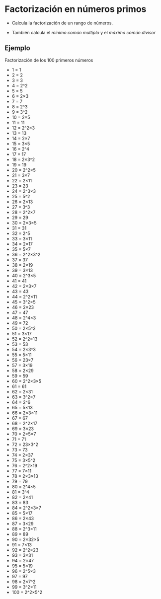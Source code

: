 # Factorización en números primos

-	Calcula la factorización de un rango de números.

- También calcula el *mínimo común multiplo* y el *máximo común divisor*

## Ejemplo

Factorización de los 100 primeros números

 - 1 = 1
 - 2 = 2
 - 3 = 3
 - 4 = 2^2
 - 5 = 5
 - 6 = 2×3
 - 7 = 7
 - 8 = 2^3
 - 9 = 3^2
 - 10 = 2×5
 - 11 = 11
 - 12 = 2^2×3
 - 13 = 13
 - 14 = 2×7
 - 15 = 3×5
 - 16 = 2^4
 - 17 = 17
 - 18 = 2×3^2
 - 19 = 19
 - 20 = 2^2×5
 - 21 = 3×7
 - 22 = 2×11
 - 23 = 23
 - 24 = 2^3×3
 - 25 = 5^2
 - 26 = 2×13
 - 27 = 3^3
 - 28 = 2^2×7
 - 29 = 29
 - 30 = 2×3×5
 - 31 = 31
 - 32 = 2^5
 - 33 = 3×11
 - 34 = 2×17
 - 35 = 5×7
 - 36 = 2^2×3^2
 - 37 = 37
 - 38 = 2×19
 - 39 = 3×13
 - 40 = 2^3×5
 - 41 = 41
 - 42 = 2×3×7
 - 43 = 43
 - 44 = 2^2×11
 - 45 = 3^2×5
 - 46 = 2×23
 - 47 = 47
 - 48 = 2^4×3
 - 49 = 72
 - 50 = 2×5^2
 - 51 = 3×17
 - 52 = 2^2×13
 - 53 = 53
 - 54 = 2×3^3
 - 55 = 5×11
 - 56 = 23×7
 - 57 = 3×19
 - 58 = 2×29
 - 59 = 59
 - 60 = 2^2×3×5
 - 61 = 61
 - 62 = 2×31
 - 63 = 3^2×7
 - 64 = 2^6
 - 65 = 5×13
 - 66 = 2×3×11
 - 67 = 67
 - 68 = 2^2×17
 - 69 = 3×23
 - 70 = 2×5×7
 - 71 = 71
 - 72 = 23×3^2
 - 73 = 73
 - 74 = 2×37
 - 75 = 3×5^2
 - 76 = 2^2×19
 - 77 = 7×11
 - 78 = 2×3×13
 - 79 = 79
 - 80 = 2^4×5
 - 81 = 3^4
 - 82 = 2×41
 - 83 = 83
 - 84 = 2^2×3×7
 - 85 = 5×17
 - 86 = 2×43
 - 87 = 3×29
 - 88 = 2^3×11
 - 89 = 89
 - 90 = 2×32×5
 - 91 = 7×13
 - 92 = 2^2×23
 - 93 = 3×31
 - 94 = 2×47
 - 95 = 5×19
 - 96 = 2^5×3
 - 97 = 97
 - 98 = 2×7^2
 - 99 = 3^2×11
 - 100 = 2^2×5^2
